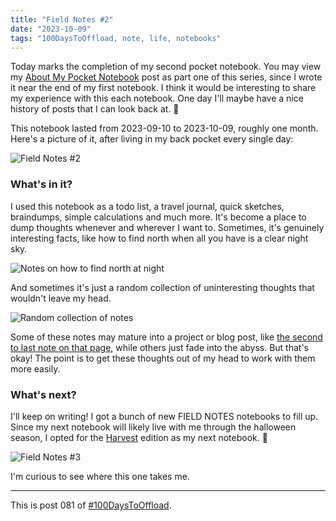 ```yaml
---
title: "Field Notes #2"
date: "2023-10-09"
tags: "100DaysToOffload, note, life, notebooks"
---
```


Today marks the completion of my second pocket notebook. You may view my [About My Pocket Notebook](/posts/2023-09-09-everyday-carry-notebooks) post as part one of this series, since I wrote it near the end of my first notebook. I think it would be interesting to share my experience with this each notebook. One day I'll maybe have a nice history of posts that I can look back at. 🙂

This notebook lasted from 2023-09-10 to 2023-10-09, roughly one month. Here's a picture of it, after living in my back pocket every single day:

![Field Notes #2](/assets/posts/2023-10-09-field-notes-2/field_notes_2.jpeg)

### What's in it?

I used this notebook as a todo list, a travel journal, quick sketches, braindumps, simple calculations and much more. It's become a place to dump thoughts whenever and wherever I want to. Sometimes, it's genuinely interesting facts, like how to find north when all you have is a clear night sky.

![Notes on how to find north at night](/assets/posts/2023-10-09-field-notes-2/field_notes_2_page_5.jpeg)

And sometimes it's just a random collection of uninteresting thoughts that wouldn't leave my head.

![Random collection of notes](/assets/posts/2023-10-09-field-notes-2/field_notes_2_page_32.jpeg)

Some of these notes may mature into a project or blog post, like [the second to last note on that page](/posts/2023-09-29-undo-on-mobile-phones), while others just fade into the abyss. But that's okay! The point is to get these thoughts out of my head to work with them more easily.

### What's next?

I'll keep on writing! I got a bunch of new FIELD NOTES notebooks to fill up. Since my next notebook will likely live with me through the halloween season, I opted for the [Harvest](https://fieldnotesbrand.com/products/harvest) edition as my next notebook. 🎃

![Field Notes #3](/assets/posts/2023-10-09-field-notes-2/field_notes_3.jpeg)

I'm curious to see where this one takes me.

---

This is post 081 of [#100DaysToOffload](https://100daystooffload.com/).